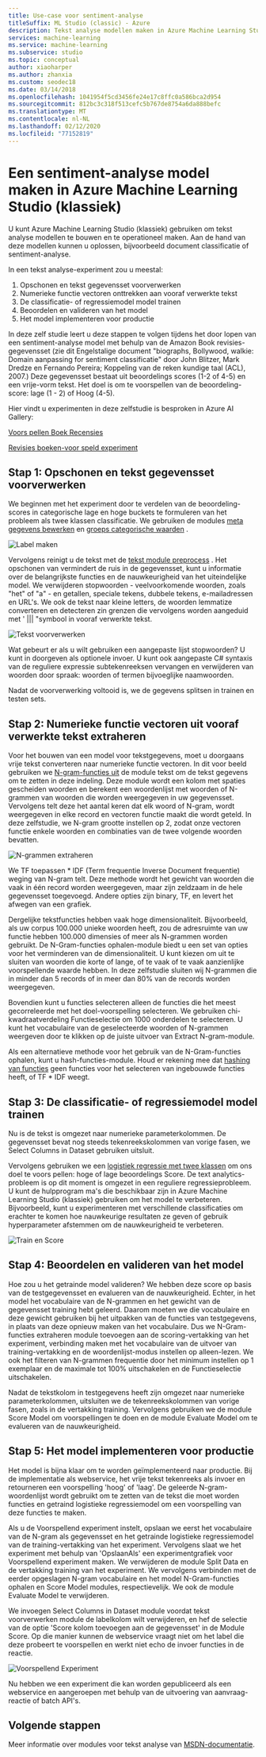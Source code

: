 ```yaml
---
title: Use-case voor sentiment-analyse
titleSuffix: ML Studio (classic) - Azure
description: Tekst analyse modellen maken in Azure Machine Learning Studio (klassiek) met behulp van modules voor tekst voorverwerken, N-gram of functie-hashing
services: machine-learning
ms.service: machine-learning
ms.subservice: studio
ms.topic: conceptual
author: xiaoharper
ms.author: zhanxia
ms.custom: seodec18
ms.date: 03/14/2018
ms.openlocfilehash: 1041954f5cd3456fe24e17c8ffc0a586bca2d954
ms.sourcegitcommit: 812bc3c318f513cefc5b767de8754a6da888befc
ms.translationtype: MT
ms.contentlocale: nl-NL
ms.lasthandoff: 02/12/2020
ms.locfileid: "77152819"
---
```

# <a name="create-a-sentiment-analysis-model-in-azure-machine-learning-studio-classic"></a>Een sentiment-analyse model maken in Azure Machine Learning Studio (klassiek)

U kunt Azure Machine Learning Studio (klassiek) gebruiken om tekst analyse modellen te bouwen en te operationeel maken. Aan de hand van deze modellen kunnen u oplossen, bijvoorbeeld document classificatie of sentiment-analyse.

In een tekst analyse-experiment zou u meestal:

1. Opschonen en tekst gegevensset voorverwerken
2. Numerieke functie vectoren onttrekken aan vooraf verwerkte tekst
3. De classificatie- of regressiemodel model trainen
4. Beoordelen en valideren van het model
5. Het model implementeren voor productie

In deze zelf studie leert u deze stappen te volgen tijdens het door lopen van een sentiment-analyse model met behulp van de Amazon Book revisies-gegevensset (zie dit Engelstalige document "biographs, Bollywood, walkie: Domain aanpassing for sentiment classificatie" door John Blitzer, Mark Dredze en Fernando Pereira; Koppeling van de reken kundige taal (ACL), 2007.) Deze gegevensset bestaat uit beoordelings scores (1-2 of 4-5) en een vrije-vorm tekst. Het doel is om te voorspellen van de beoordeling-score: lage (1 - 2) of Hoog (4-5).

Hier vindt u experimenten in deze zelfstudie is besproken in Azure AI Gallery:

[Voors pellen Boek Recensies](https://gallery.azure.ai/Experiment/Predict-Book-Reviews-1)

[Revisies boeken-voor speld experiment](https://gallery.azure.ai/Experiment/Predict-Book-Reviews-Predictive-Experiment-1)

## <a name="step-1-clean-and-preprocess-text-dataset"></a>Stap 1: Opschonen en tekst gegevensset voorverwerken
We beginnen met het experiment door te verdelen van de beoordeling-scores in categorische lage en hoge buckets te formuleren van het probleem als twee klassen classificatie. We gebruiken de modules [meta gegevens bewerken](https://msdn.microsoft.com/library/azure/dn905986.aspx) en [groeps categorische waarden](https://msdn.microsoft.com/library/azure/dn906014.aspx) .

![Label maken](./media/text-analytics-module-tutorial/create-label.png)

Vervolgens reinigt u de tekst met de [tekst module preprocess](https://msdn.microsoft.com/library/azure/mt762915.aspx) . Het opschonen van vermindert de ruis in de gegevensset, kunt u informatie over de belangrijkste functies en de nauwkeurigheid van het uiteindelijke model. We verwijderen stopwoorden - veelvoorkomende woorden, zoals "het" of "a" - en getallen, speciale tekens, dubbele tekens, e-mailadressen en URL's. We ook de tekst naar kleine letters, de woorden lemmatize converteren en detecteren zin grenzen die vervolgens worden aangeduid met ' ||| "symbool in vooraf verwerkte tekst.

![Tekst voorverwerken](./media/text-analytics-module-tutorial/preprocess-text.png)

Wat gebeurt er als u wilt gebruiken een aangepaste lijst stopwoorden? U kunt in doorgeven als optionele invoer. U kunt ook aangepaste C# syntaxis van de reguliere expressie subtekenreeksen vervangen en verwijderen van woorden door spraak: woorden of termen bijvoeglijke naamwoorden.

Nadat de voorverwerking voltooid is, we de gegevens splitsen in trainen en testen sets.

## <a name="step-2-extract-numeric-feature-vectors-from-pre-processed-text"></a>Stap 2: Numerieke functie vectoren uit vooraf verwerkte tekst extraheren
Voor het bouwen van een model voor tekstgegevens, moet u doorgaans vrije tekst converteren naar numerieke functie vectoren. In dit voor beeld gebruiken we [N-gram-functies uit](https://msdn.microsoft.com/library/azure/mt762916.aspx) de module tekst om de tekst gegevens om te zetten in deze indeling. Deze module wordt een kolom met spaties gescheiden woorden en berekent een woordenlijst met woorden of N-grammen van woorden die worden weergegeven in uw gegevensset. Vervolgens telt deze het aantal keren dat elk woord of N-gram, wordt weergegeven in elke record en vectoren functie maakt die wordt geteld. In deze zelfstudie, we N-gram grootte instellen op 2, zodat onze vectoren functie enkele woorden en combinaties van de twee volgende woorden bevatten.

![N-grammen extraheren](./media/text-analytics-module-tutorial/extract-ngrams.png)

We TF toepassen * IDF (Term frequentie Inverse Document frequentie) weging van N-gram telt. Deze methode wordt het gewicht van woorden die vaak in één record worden weergegeven, maar zijn zeldzaam in de hele gegevensset toegevoegd. Andere opties zijn binary, TF, en levert het afwegen van een grafiek.

Dergelijke tekstfuncties hebben vaak hoge dimensionaliteit. Bijvoorbeeld, als uw corpus 100.000 unieke woorden heeft, zou de adresruimte van uw functie hebben 100.000 dimensies of meer als N-grammen worden gebruikt. De N-Gram-functies ophalen-module biedt u een set van opties voor het verminderen van de dimensionaliteit. U kunt kiezen om uit te sluiten van woorden die korte of lange, of te vaak of te vaak aanzienlijke voorspellende waarde hebben. In deze zelfstudie sluiten wij N-grammen die in minder dan 5 records of in meer dan 80% van de records worden weergegeven.

Bovendien kunt u functies selecteren alleen de functies die het meest gecorreleerde met het doel-voorspelling selecteren. We gebruiken chi-kwadraatverdeling Functieselectie om 1000 onderdelen te selecteren. U kunt het vocabulaire van de geselecteerde woorden of N-grammen weergeven door te klikken op de juiste uitvoer van Extract N-gram-module.

Als een alternatieve methode voor het gebruik van de N-Gram-functies ophalen, kunt u hash-functies-module. Houd er rekening mee dat [hashing van functies](https://msdn.microsoft.com/library/azure/dn906018.aspx) geen functies voor het selecteren van ingebouwde functies heeft, of TF * IDF weegt.

## <a name="step-3-train-classification-or-regression-model"></a>Stap 3: De classificatie- of regressiemodel model trainen
Nu is de tekst is omgezet naar numerieke parameterkolommen. De gegevensset bevat nog steeds tekenreekskolommen van vorige fasen, we Select Columns in Dataset gebruiken uitsluit.

Vervolgens gebruiken we een [logistiek regressie met twee klassen](https://msdn.microsoft.com/library/azure/dn905994.aspx) om ons doel te voors pellen: hoge of lage beoordelings Score. De text analytics-probleem is op dit moment is omgezet in een reguliere regressieprobleem. U kunt de hulpprogram ma's die beschikbaar zijn in Azure Machine Learning Studio (klassiek) gebruiken om het model te verbeteren. Bijvoorbeeld, kunt u experimenteren met verschillende classificaties om erachter te komen hoe nauwkeurige resultaten ze geven of gebruik hyperparameter afstemmen om de nauwkeurigheid te verbeteren.

![Train en Score](./media/text-analytics-module-tutorial/scoring-text.png)

## <a name="step-4-score-and-validate-the-model"></a>Stap 4: Beoordelen en valideren van het model
Hoe zou u het getrainde model valideren? We hebben deze score op basis van de testgegevensset en evalueren van de nauwkeurigheid. Echter, in het model het vocabulaire van de N-grammen en het gewicht van de gegevensset training hebt geleerd. Daarom moeten we die vocabulaire en deze gewicht gebruiken bij het uitpakken van de functies van testgegevens, in plaats van deze opnieuw maken van het vocabulaire. Dus we N-Gram-functies extraheren module toevoegen aan de scoring-vertakking van het experiment, verbinding maken met het vocabulaire van de uitvoer van training-vertakking en de woordenlijst-modus instellen op alleen-lezen. We ook het filteren van N-grammen frequentie door het minimum instellen op 1 exemplaar en de maximale tot 100% uitschakelen en de Functieselectie uitschakelen.

Nadat de tekstkolom in testgegevens heeft zijn omgezet naar numerieke parameterkolommen, uitsluiten we de tekenreekskolommen van vorige fasen, zoals in de vertakking training. Vervolgens gebruiken we de module Score Model om voorspellingen te doen en de module Evaluate Model om te evalueren van de nauwkeurigheid.

## <a name="step-5-deploy-the-model-to-production"></a>Stap 5: Het model implementeren voor productie
Het model is bijna klaar om te worden geïmplementeerd naar productie. Bij de implementatie als webservice, het vrije tekst tekenreeks als invoer en retourneren een voorspelling 'hoog' of 'laag'. De geleerde N-gram-woordenlijst wordt gebruikt om te zetten van de tekst die moet worden functies en getraind logistieke regressiemodel om een voorspelling van deze functies te maken. 

Als u de Voorspellend experiment instelt, opslaan we eerst het vocabulaire van de N-gram als gegevensset en het getrainde logistieke regressiemodel van de training-vertakking van het experiment. Vervolgens slaat we het experiment met behulp van 'OpslaanAls' een experimentgrafiek voor Voorspellend experiment maken. We verwijderen de module Split Data en de vertakking training van het experiment. We vervolgens verbinden met de eerder opgeslagen N-gram vocabulaire en het model N-Gram-functies ophalen en Score Model modules, respectievelijk. We ook de module Evaluate Model te verwijderen.

We invoegen Select Columns in Dataset module voordat tekst voorverwerken module de labelkolom wilt verwijderen, en hef de selectie van de optie 'Score kolom toevoegen aan de gegevensset' in de Module Score. Op die manier kunnen de webservice vraagt niet om het label die deze probeert te voorspellen en werkt niet echo de invoer functies in de reactie.

![Voorspellend Experiment](./media/text-analytics-module-tutorial/predictive-text.png)

Nu hebben we een experiment die kan worden gepubliceerd als een webservice en aangeroepen met behulp van de uitvoering van aanvraag-reactie of batch API's.

## <a name="next-steps"></a>Volgende stappen
Meer informatie over modules voor tekst analyse van [MSDN-documentatie](https://msdn.microsoft.com/library/azure/dn905886.aspx).


